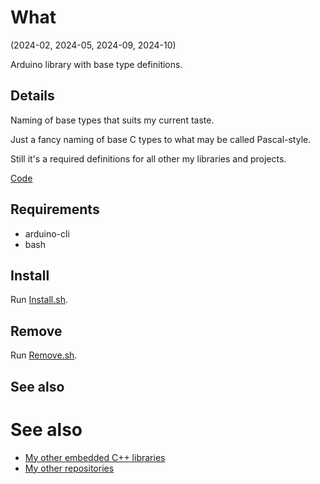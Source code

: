 # What

(2024-02, 2024-05, 2024-09, 2024-10)

Arduino library with base type definitions.


## Details

Naming of base types that suits my current taste.

Just a fancy naming of base C types to what may be called Pascal-style.

Still it's a required definitions for all other my libraries and projects.

[Code](src/me_BaseTypes.h)


## Requirements

  * arduino-cli
  * bash


## Install

Run [Install.sh](Install.sh).


## Remove

Run [Remove.sh](Remove.sh).


## See also

# See also

* [My other embedded C++ libraries][Embedded]
* [My other repositories][Repos]

[Embedded]: https://github.com/martin-eden/Embedded_Crafts/tree/master/Parts
[Repos]: https://github.com/martin-eden/contents
